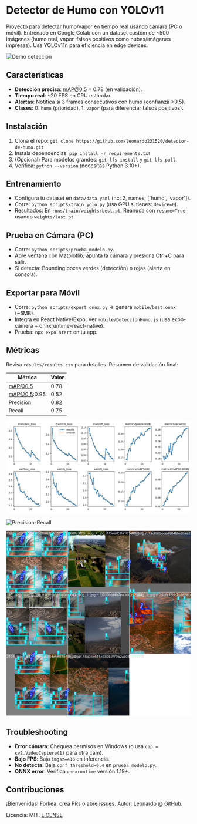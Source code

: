 # Detector de Humo con YOLOv11

Proyecto para detectar humo/vapor en tiempo real usando cámara (PC o móvil). Entrenado en Google Colab con un dataset custom de ~500 imágenes (humo real, vapor, falsos positivos como nubes/imágenes impresas). Usa YOLOv11n para eficiencia en edge devices.

![Demo detección](results/demo_deteccion.jpg)  <!-- Sube una img de prueba de tu cámara -->

## Características
- **Detección precisa**: mAP@0.5 = 0.78 (en validación).
- **Tiempo real**: ~20 FPS en CPU estándar.
- **Alertas**: Notifica si 3 frames consecutivos con humo (confianza >0.5).
- **Clases**: 0: `humo` (prioridad), 1: `vapor` (para diferenciar falsos positivos).

## Instalación
1. Clona el repo: `git clone https://github.com/leonardo231520/detector-de-humo.git`
2. Instala dependencias: `pip install -r requirements.txt`
3. (Opcional) Para modelos grandes: `git lfs install` y `git lfs pull`.
4. Verifica: `python --version` (necesitas Python 3.10+).

## Entrenamiento
- Configura tu dataset en `data/data.yaml` (nc: 2, names: ['humo', 'vapor']).
- Corre: `python scripts/train_yolo.py` (usa GPU si tienes: `device=0`).
- Resultados: En `runs/train/weights/best.pt`. Reanuda con `resume=True` usando `weights/last.pt`.

## Prueba en Cámara (PC)
- Corre: `python scripts/prueba_modelo.py`.
- Abre ventana con Matplotlib; apunta la cámara y presiona Ctrl+C para salir.
- Si detecta: Bounding boxes verdes (detección) o rojas (alerta en consola).

## Exportar para Móvil
- Corre: `python scripts/export_onnx.py` → genera `mobile/best.onnx` (~5MB).
- Integra en React Native/Expo: Ver `mobile/DeteccionHumo.js` (usa expo-camera + onnxruntime-react-native).
- Prueba: `npx expo start` en tu app.

## Métricas
Revisa `results/results.csv` para detalles. Resumen de validación final:

| Métrica       | Valor  |
|---------------|--------|
| mAP@0.5      | 0.78  |
| mAP@0.5:0.95 | 0.52  |
| Precision    | 0.82  |
| Recall       | 0.75  |

![Curvas de rendimiento](results/results.png)

![Precision-Recall](results/PR_curve.png)

![Ejemplos de batches](results/train_batch0.jpg)  <!-- Agrega tus samples seleccionados -->

## Troubleshooting
- **Error cámara**: Chequea permisos en Windows (o usa `cap = cv2.VideoCapture(1)` para otra cam).
- **Bajo FPS**: Baja `imgsz=416` en inferencia.
- **No detecta**: Baja `conf_threshold=0.4` en `prueba_modelo.py`.
- **ONNX error**: Verifica `onnxruntime` versión 1.19+.

## Contribuciones
¡Bienvenidas! Forkea, crea PRs o abre issues. Autor: [Leonardo @ GitHub](https://github.com/leonardo231520).

Licencia: MIT. [LICENSE](LICENSE)